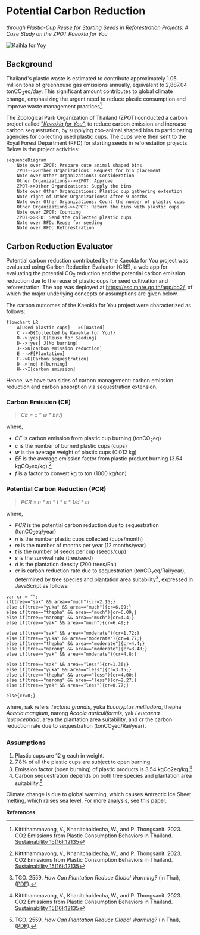 # Potential Carbon Reduction
_through Plastic-Cup Reuse for Starting Seeds in Reforestration Projects: A Case Study on the ZPOT Kaeokla for You_

![Kaihla for Yoy](https://kietpawpan.github.io/carbon/kaeokla.jpg)

## Background
Thailand's plastic waste is estimated to contribute approximately 1.05 million tons of greenhouse gas emissions annually, equivalent to 2,887.04 tonCO<sub>2</sub>eq/day. This significant amount contributes to global climate change, emphasizing the urgent need to reduce plastic consumption and improve waste management practices[^1].

The Zoological Park Organization of Thailand (ZPOT) conducted a carbon project called ["_Kaeokla for You_"](https://www.thairath.co.th/futureperfect/articles/2724870), to reduce carbon emission and increase carbon sequestration, by supplying zoo-animal shaped bins to participating agencies for collecting used plastic cups. The cups were then sent to the Royal Forest Department (RFD) for starting seeds in reforestation projects. Below is the project activities:

```mermaid
sequenceDiagram
    Note over ZPOT: Prepare cute animal shaped bins  
    ZPOT-->>Other Organizations: Request for bin placement
    Note over Other Organizations: Consideration
    Other Organizations-->>ZPOT: Approve
    ZPOT->>Other Organizations: Supply the bins
    Note over Other Organizations: Plastic cup gathering extention
    Note right of Other Organizations: After 9 months
    Note over Other Organizations: Count the number of plastic cups
    Other Organizations->>ZPOT: Return the bins with plastic cups
    Note over ZPOT: Counting
    ZPOT->>RFD: Send the collected plastic cups
    Note over RFD: Reuse for seeding
    Note over RFD: Reforestration
```
## Carbon Reduction Evaluator
Potential carbon reduction contributed by the Kaeokla for You project was evaluated using Carbon Reduction Evaluator (CRE), a web app for evaluating the potential CO<sub>2</sub> reduction and the potential carbon emission reduction due to the reuse of plastic cups for seed cultivation and reforestration. The app was deployed at https://esc.mnre.go.th/app/co2/, of which the major underlying concepts or assumptions are given below.

The carbon outcomes of the Kaeokla for You project were characterized as follows:

```mermaid
flowchart LR
    A[Used plastic cups] -->C[Wasted]
    C -->D{Collected by Kaoekla for You?}
    D-->|yes| E[Reuse for Seeding]
    D-->|yes| J[No burning]
    J-->K[carbon emission reduction]
    E -->F[Plantation]
    F-->G[Carbon sequestration]
    D-->|no| H[burning]
    H-->I[carbon emission]
```
Hence, we have two sides of carbon management: carbon emission reduction and carbon absorption via sequestration extension.   

### Carbon Emission (CE)
> _CE = c * w * EF/f_    

where,
- _CE_ is carbon emission from plastic cup burning (tonCO<sub>2</sub>eq)
- _c_ is the number of burned plastic cups (cups)
- _w_ is the average weight of plastic cups (0.012 kg)
- _EF_ is the average emission factor from plastic product burning (3.54 kgCO<sub>2</sub>eq/kg).[^1]
- _f_ is a factor to convert kg to ton (1000 kg/ton)

### Potential Carbon Reduction (PCR)
> _PCR = n * m * t * s * 1/d * cr_

where,
- _PCR_ is the potential carbon reduction due to sequestration (tonCO<sub>2</sub>eq/year)
- _n_ is the number plastic cups collected (cups/month)
- _m_ is the number of months per year (12 months/year)
- _t_ is the number of seeds per cup (seeds/cup) 
- _s_ is the survival rate (tree/seed)
- _d_ is the plantation density (200 trees/Rai)
- _cr_ is carbon reduction rate due to sequestration (tonCO<sub>2</sub>eq/Rai/year), determined by tree species and plantation area suitability[^2], expressed in JavaScript as follows:
  
```
var cr = "";
if(tree=="sak" && area=="much"){cr=2.16;}
else if(tree=="yuka" && area=="much"){cr=6.09;}
else if(tree=="thepha" && area=="much"){cr=6.09;}
else if(tree=="narong" && area=="much"){cr=4.4;}
else if(tree=="yak" && area=="much"){cr=6.49;}

else if(tree=="sak" && area=="moderate"){cr=1.72;}
else if(tree=="yuka" && area=="moderate"){cr=4.77;}
else if(tree=="thepha" && area=="moderate"){cr=4.4;}
else if(tree=="narong" && area=="moderate"){cr=3.48;}
else if(tree=="yak" && area=="moderate"){cr=4.8;}

else if(tree=="sak" && area=="less"){cr=1.36;}
else if(tree=="yuka" && area=="less"){cr=3.15;}
else if(tree=="thepha" && area=="less"){cr=4.00;}
else if(tree=="narong" && area=="less"){cr=2.27;}
else if(tree=="yak" && area=="less"){cr=0.77;}

else{cr=0;}
```
where, sak refers _Tectona grandis_, yuka _Eucalyptus melliodora_, thepha _Acacia mangium_, narong _Acacia auriculiformis_, yak _Leucaena leucocephala_, area the plantation area suitability, and cr the carbon reduction rate due to sequestration (tonCO<sub>2</sub>eq/Rai/year).   

### Assumptions
1. Plastic cups are 12 g each in weight.
2. 7.8% of all the plastic cups are subject to open burning.
3. Emission factor (open burning) of plastic products is 3.54 kgCo2eq/kg.[^1]
4. Carbon sequestration depends on both tree species and plantation area suitability.[^2]

Climate change is due to global warming, which causes Antractic Ice Sheet melting,  which raises sea level. For more analysis, see this [paper](https://kietpawpan.github.io/carbon/paper.html).

__References__
[^1]: Kittithammavong, V., Khanitchaidecha, W., and P. Thongsanit. 2023. CO2 Emissions from Plastic Consumption Behaviors in Thailand. [Sustainability 15(16):12135](https://www.mdpi.com/2071-1050/15/16/12135)
[^2]: TGO. 2559. <i>How Can Plantation Reduce Global Warming?</i> (in Thai), ([PDF](https://esc.mnre.go.th/app/co2/Tree_version02.pdf)).

